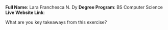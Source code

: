 **Full Name**: Lara Franchesca N. Dy
**Degree Program**: BS Computer Science
**Live Website Link**:

What are you key takeaways from this exercise?
